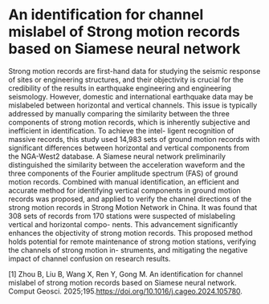 # An identification for channel mislabel of Strong motion records based on Siamese neural network
Strong motion records are first-hand data for studying the seismic response of sites or engineering structures, and 
their objectivity is crucial for the credibility of the results in earthquake engineering and engineering seismology. 
However, domestic and international earthquake data may be mislabeled between horizontal and vertical 
channels. This issue is typically addressed by manually comparing the similarity between the three components 
of strong motion records, which is inherently subjective and inefficient in identification. To achieve the intel-
ligent recognition of massive records, this study used 14,983 sets of ground motion records with significant 
differences between horizontal and vertical components from the NGA-West2 database. A Siamese neural 
network preliminarily distinguished the similarity between the acceleration waveform and the three components 
of the Fourier amplitude spectrum (FAS) of ground motion records. Combined with manual identification, an 
efficient and accurate method for identifying vertical components in ground motion records was proposed, and 
applied to verify the channel directions of the strong motion records in Strong Motion Network in China. It was 
found that 308 sets of records from 170 stations were suspected of mislabeling vertical and horizontal compo-
nents. This advancement significantly enhances the objectivity of strong motion records. This proposed method 
holds potential for remote maintenance of strong motion stations, verifying the channels of strong motion in-
struments, and mitigating the negative impact of channel confusion on research results.

[1] Zhou B, Liu B, Wang X, Ren Y, Gong M. An identification for channel mislabel of strong motion records based on Siamese neural network. Comput Geosci. 2025;195.https://doi.org/10.1016/j.cageo.2024.105780.
